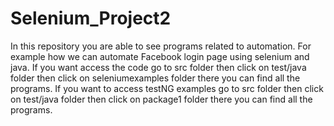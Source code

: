 # Selenium_Project2
In this repository you are able to see programs related to automation. For example how we can automate Facebook login page using selenium and java.
If you want access the code go to src folder then click on test/java folder then click on seleniumexamples folder there you can find all the programs.
If you want to access testNG examples go to  src folder then click on test/java folder then click on package1 folder there you can find all the programs.

